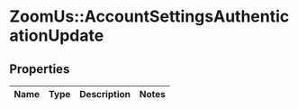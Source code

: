 # ZoomUs::AccountSettingsAuthenticationUpdate

## Properties
Name | Type | Description | Notes
------------ | ------------- | ------------- | -------------


